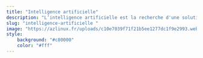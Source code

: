 ```yaml
---
title: "Intelligence artificielle"
description: "L’intelligence artificielle est la recherche d'une solution à des problèmes complexes ou des actes difficiles pour l'être humain."
slug: "intelligence-artificielle "
image: "https://azlinux.fr/uploads/c10e7039f71f21b5ee1277dc1f9e2993.webp"
style:
    background: "#c80000"
    color: "#fff"
---
```

